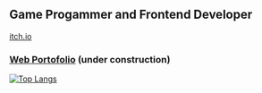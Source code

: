 

## Game Progammer and Frontend Developer
[itch.io]( https://wahyusrp.itch.io/)

### [Web Portofolio](https://web-porto-eight.vercel.app/)  (under construction)


[![Top Langs](https://github-readme-stats.vercel.app/api/top-langs/?username=sadasas&layout=compact&hide=AdverGame,LostArtefact)](https://github.com/sadasas/github-readme-stats)
